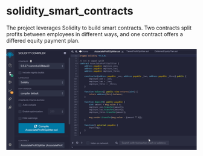 # solidity_smart_contracts
The project leverages Solidity to build smart contracts.  Two contracts split profits between employees in different ways, and one contract offers a differed equity payment plan. 

![Test](Screenshots/contract_one.gif)
